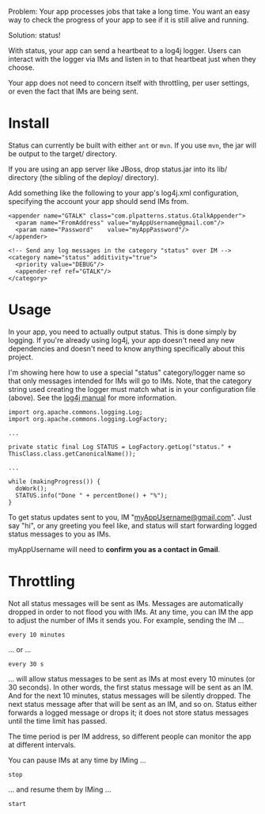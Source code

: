 Problem: Your app processes jobs that take a long time.  You want an
easy way to check the progress of your app to see if it is still alive
and running.

Solution: status!

With status, your app can send a heartbeat to a log4j logger.  Users
can interact with the logger via IMs and listen in to that heartbeat
just when they choose.

Your app does not need to concern itself with throttling, per user
settings, or even the fact that IMs are being sent.

# Install

Status can currently be built with either `ant` or `mvn`.  If you use
`mvn`, the jar will be output to the target/ directory.

If you are using an app server like JBoss, drop status.jar into its
lib/ directory (the sibling of the deploy/ directory).

Add something like the following to your app's log4j.xml
configuration, specifying the account your app should send IMs from.

    <appender name="GTALK" class="com.plpatterns.status.GtalkAppender">
      <param name="FromAddress" value="myAppUsername@gmail.com"/>
      <param name="Password"    value="myAppPassword"/>
    </appender>
    
    <!-- Send any log messages in the category "status" over IM -->
    <category name="status" additivity="true">
      <priority value="DEBUG"/>
      <appender-ref ref="GTALK"/>
    </category>

# Usage

In your app, you need to actually output status.  This is done simply
by logging.  If you're already using log4j, your app doesn't need any
new dependencies and doesn't need to know anything specifically about
this project.

I'm showing here how to use a special "status" category/logger name so
that only messages intended for IMs will go to IMs.  Note, that the
category string used creating the logger must match what is in your
configuration file (above).  See the [log4j
manual](http://logging.apache.org/log4j/1.2/manual.html) for more
information.

    import org.apache.commons.logging.Log;
    import org.apache.commons.logging.LogFactory;
    
    ...
    
    private static final Log STATUS = LogFactory.getLog("status." + ThisClass.class.getCanonicalName());
    
    ...
    
    while (makingProgress()) {
      doWork();
      STATUS.info("Done " + percentDone() + "%");
    }

To get status updates sent to you, IM "myAppUsername@gmail.com".  Just
say "hi", or any greeting you feel like, and status will start
forwarding logged status messages to you as IMs.

myAppUsername will need to **confirm you as a contact in Gmail**.

# Throttling

Not all status messages will be sent as IMs.  Messages are
automatically dropped in order to not flood you with IMs.  At any
time, you can IM the app to adjust the number of IMs it sends you.
For example, sending the IM ...

    every 10 minutes

... or ...

    every 30 s

... will allow status messages to be sent as IMs at most every 10
minutes (or 30 seconds).  In other words, the first status message
will be sent as an IM.  And for the next 10 minutes, status messages
will be silently dropped.  The next status message after that will be
sent as an IM, and so on.  Status either forwards a logged message or
drops it; it does not store status messages until the time limit has
passed.

The time period is per IM address, so different people can monitor the
app at different intervals.

You can pause IMs at any time by IMing ...

    stop

... and resume them by IMing ...

    start
